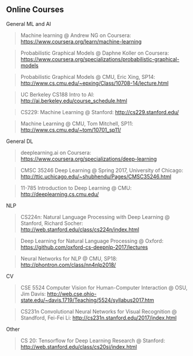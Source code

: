 Online Courses 
---

General ML and AI
> Machine learning @ Andrew NG on Coursera: https://www.coursera.org/learn/machine-learning

> Probabilistic Graphical Models @ Daphne Koller on Coursera: https://www.coursera.org/specializations/probabilistic-graphical-models

> Probabilistic Graphical Models @ CMU, Eric Xing, SP14: http://www.cs.cmu.edu/~epxing/Class/10708-14/lecture.html

> UC Berkeley CS188 Intro to AI: http://ai.berkeley.edu/course_schedule.html

> CS229: Machine Learning @ Stanford: http://cs229.stanford.edu/

> Machine Learning @ CMU, Tom Mitchell, SP11: http://www.cs.cmu.edu/~tom/10701_sp11/

General DL
> deeplearning.ai on Coursera: https://www.coursera.org/specializations/deep-learning

> CMSC 35246 Deep Learning @ Spring 2017, University of Chicago: http://ttic.uchicago.edu/~shubhendu/Pages/CMSC35246.html

> 11-785 Introduction to Deep Learning @ CMU: http://deeplearning.cs.cmu.edu/

NLP
> CS224n: Natural Language Processing with Deep Learning @ Stanford, Richard Socher: http://web.stanford.edu/class/cs224n/index.html

> Deep Learning for Natural Language Processing @ Oxford: https://github.com/oxford-cs-deepnlp-2017/lectures

> Neural Networks for NLP @ CMU, SP18: http://phontron.com/class/nn4nlp2018/

CV
> CSE 5524 Computer Vision for Human-Computer Interaction @ OSU, Jim Davis: http://web.cse.ohio-state.edu/~davis.1719/Teaching/5524/syllabus2017.htm

> CS231n Convolutional Neural Networks for Visual Recognition @ Standford, Fei-Fei Li: http://cs231n.stanford.edu/2017/index.html

Other
> CS 20: Tensorflow for Deep Learning Research @ Stanford: http://web.stanford.edu/class/cs20si/index.html
